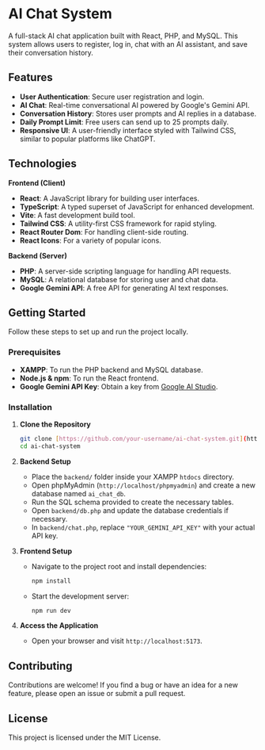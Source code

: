 # AI Chat System

A full-stack AI chat application built with React, PHP, and MySQL. This system allows users to register, log in, chat with an AI assistant, and save their conversation history.

## Features

-   **User Authentication**: Secure user registration and login.
-   **AI Chat**: Real-time conversational AI powered by Google's Gemini API.
-   **Conversation History**: Stores user prompts and AI replies in a database.
-   **Daily Prompt Limit**: Free users can send up to 25 prompts daily.
-   **Responsive UI**: A user-friendly interface styled with Tailwind CSS, similar to popular platforms like ChatGPT.

## Technologies

**Frontend (Client)**
-   **React**: A JavaScript library for building user interfaces.
-   **TypeScript**: A typed superset of JavaScript for enhanced development.
-   **Vite**: A fast development build tool.
-   **Tailwind CSS**: A utility-first CSS framework for rapid styling.
-   **React Router Dom**: For handling client-side routing.
-   **React Icons**: For a variety of popular icons.

**Backend (Server)**
-   **PHP**: A server-side scripting language for handling API requests.
-   **MySQL**: A relational database for storing user and chat data.
-   **Google Gemini API**: A free API for generating AI text responses.

## Getting Started

Follow these steps to set up and run the project locally.

### Prerequisites

-   **XAMPP**: To run the PHP backend and MySQL database.
-   **Node.js & npm**: To run the React frontend.
-   **Google Gemini API Key**: Obtain a key from [Google AI Studio](https://aistudio.google.com/app/apikey).

### Installation

1.  **Clone the Repository**
    ```sh
    git clone [https://github.com/your-username/ai-chat-system.git](https://github.com/your-username/ai-chat-system.git)
    cd ai-chat-system
    ```

2.  **Backend Setup**
    -   Place the `backend/` folder inside your XAMPP `htdocs` directory.
    -   Open phpMyAdmin (`http://localhost/phpmyadmin`) and create a new database named `ai_chat_db`.
    -   Run the SQL schema provided to create the necessary tables.
    -   Open `backend/db.php` and update the database credentials if necessary.
    -   In `backend/chat.php`, replace `"YOUR_GEMINI_API_KEY"` with your actual API key.

3.  **Frontend Setup**
    -   Navigate to the project root and install dependencies:
        ```sh
        npm install
        ```
    -   Start the development server:
        ```sh
        npm run dev
        ```

4.  **Access the Application**
    -   Open your browser and visit `http://localhost:5173`.

## Contributing

Contributions are welcome! If you find a bug or have an idea for a new feature, please open an issue or submit a pull request.

## License

This project is licensed under the MIT License.